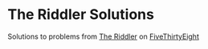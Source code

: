 # The Riddler Solutions
Solutions to problems from [The Riddler](https://fivethirtyeight.com/tag/the-riddler/) on [FiveThirtyEight](https://www.fivethirtyeight.com)
